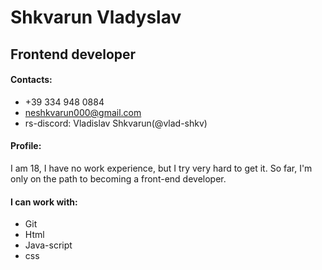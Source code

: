 # Shkvarun Vladyslav
## Frontend developer

#### Contacts: 
* +39 334 948 0884
* neshkvarun000@gmail.com
* rs-discord: Vladislav Shkvarun(@vlad-shkv)

#### Profile:
I am 18, I have no work experience, but I try very hard to get it. So far, I'm only on the path to becoming a front-end developer.

#### I can work with:
* Git
* Html
* Java-script
* css